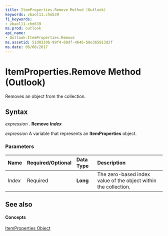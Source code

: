 ```yaml
---
title: ItemProperties.Remove Method (Outlook)
keywords: vbaol11.chm539
f1_keywords:
- vbaol11.chm539
ms.prod: outlook
api_name:
- Outlook.ItemProperties.Remove
ms.assetid: 51d0320b-99f4-60df-4646-b8e365813d2f
ms.date: 06/08/2017
---
```



# ItemProperties.Remove Method (Outlook)

Removes an object from the collection.


## Syntax

 _expression_ . **Remove** **_Index_**

 _expression_ A variable that represents an **ItemProperties** object.


### Parameters



|**Name**|**Required/Optional**|**Data Type**|**Description**|
|:-----|:-----|:-----|:-----|
| _Index_|Required| **Long**|The zero-based index value of the object within the collection.|

## See also


#### Concepts


[ItemProperties Object](itemproperties-object-outlook.md)

